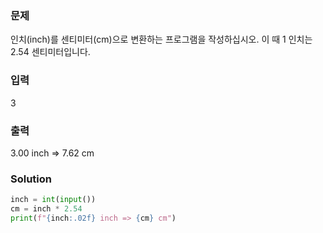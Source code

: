 ### 문제
인치(inch)를 센티미터(cm)으로 변환하는 프로그램을 작성하십시오.
이 때 1 인치는 2.54 센티미터입니다.

### 입력
3

### 출력
3.00 inch =>  7.62 cm

### Solution
```python
inch = int(input())
cm = inch * 2.54
print(f"{inch:.02f} inch => {cm} cm")
```
